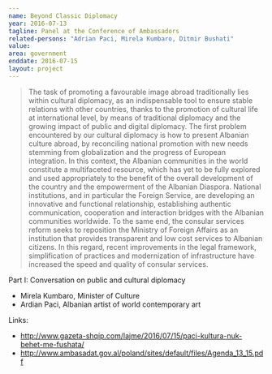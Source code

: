 ```yaml
---
name: Beyond Classic Diplomacy
year: 2016-07-13
tagline: Panel at the Conference of Ambassadors
related-persons: "Adrian Paci, Mirela Kumbaro, Ditmir Bushati"
value:
area: government
enddate: 2016-07-15
layout: project
---
```


>The task of promoting a favourable image abroad traditionally lies within cultural diplomacy, as an indispensable tool to ensure stable relations with other countries, thanks to the promotion of cultural life at international level, by means of traditional diplomacy and the growing impact of public and digital diplomacy. The first problem encountered by our cultural diplomacy is how to present Albanian culture abroad, by reconciling national promotion with new needs stemming from globalization and the progress of European integration. In this context, the Albanian communities in the world constitute a multifaceted resource, which has yet to be fully explored and used appropriately to the benefit of the overall development of the country and the empowerment of the Albanian Diaspora. National institutions, and in particular the Foreign Service, are developing an innovative and functional relationship, establishing authentic communication, cooperation and interaction bridges with the Albanian communities worldwide. To the same end, the consular services reform seeks to reposition the Ministry of Foreign Affairs as an institution that provides transparent and low cost services to Albanian citizens. In this regard, recent improvements in the legal framework, simplification of practices and modernization of infrastructure have increased the speed and quality of consular services.

Part I: Conversation on public and cultural diplomacy
*	 Mirela Kumbaro, Minister of Culture
*	 Ardian Paci, Albanian artist of world contemporary art

Links:
* <http://www.gazeta-shqip.com/lajme/2016/07/15/paci-kultura-nuk-behet-me-fushata/>
* <http://www.ambasadat.gov.al/poland/sites/default/files/Agenda_13_15.pdf>
